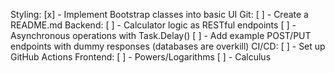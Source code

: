 Styling:
[x] - Implement Bootstrap classes into basic UI
Git:
[ ] - Create a README.md
Backend:
[ ] - Calculator logic as RESTful endpoints
[ ] - Asynchronous operations with Task.Delay()
[ ] - Add example POST/PUT endpoints with dummy responses (databases are overkill)
CI/CD:
[ ] - Set up GitHub Actions
Frontend:
[ ] - Powers/Logarithms
[ ] - Calculus
